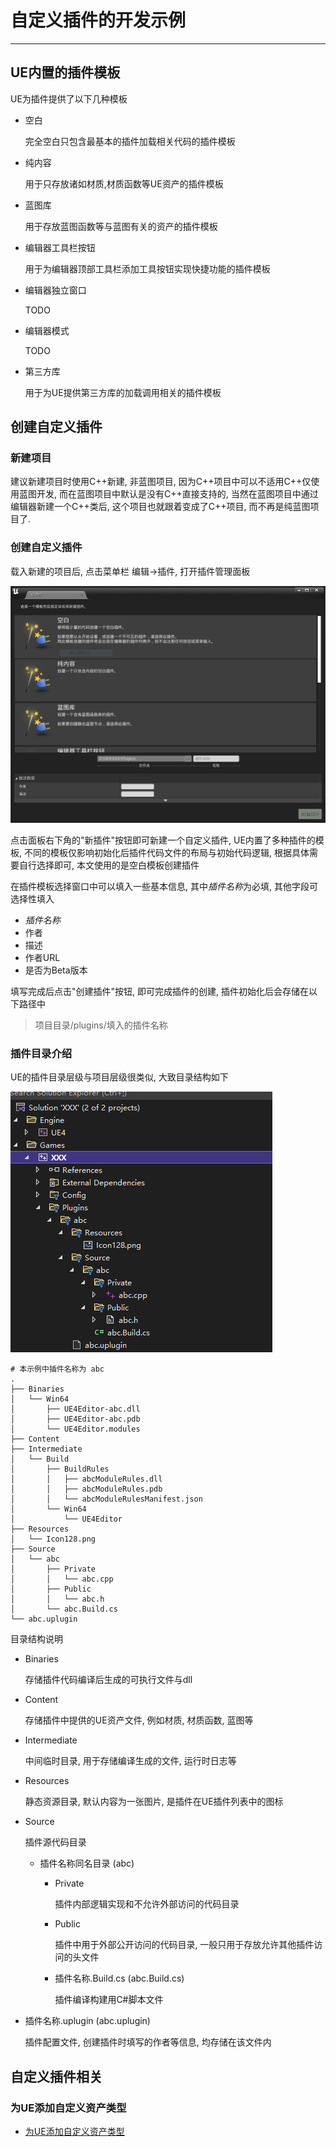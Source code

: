 # 自定义插件的开发示例

---

## UE内置的插件模板

UE为插件提供了以下几种模板
- 空白

    完全空白只包含最基本的插件加载相关代码的插件模板
- 纯内容

    用于只存放诸如材质,材质函数等UE资产的插件模板
- 蓝图库

    用于存放蓝图函数等与蓝图有关的资产的插件模板
- 编辑器工具栏按钮

    用于为编辑器顶部工具栏添加工具按钮实现快捷功能的插件模板
- 编辑器独立窗口

    TODO
- 编辑器模式

    TODO
- 第三方库

    用于为UE提供第三方库的加载调用相关的插件模板

## 创建自定义插件

### 新建项目

建议新建项目时使用C++新建, 非蓝图项目, 因为C++项目中可以不适用C++仅使用蓝图开发, 而在蓝图项目中默认是没有C++直接支持的, 当然在蓝图项目中通过编辑器新建一个C++类后, 这个项目也就跟着变成了C++项目, 而不再是纯蓝图项目了.

### 创建自定义插件

载入新建的项目后, 点击菜单栏 编辑->插件, 打开插件管理面板

![创建自定义插件](./images/创建自定义插件.png)

点击面板右下角的"新插件"按钮即可新建一个自定义插件, UE内置了多种插件的模板, 不同的模板仅影响初始化后插件代码文件的布局与初始代码逻辑, 根据具体需要自行选择即可, 本文使用的是空白模板创建插件

在插件模板选择窗口中可以填入一些基本信息, 其中*插件名称*为必填, 其他字段可选择性填入
- *插件名称*
- 作者
- 描述
- 作者URL
- 是否为Beta版本

填写完成后点击"创建插件"按钮, 即可完成插件的创建, 插件初始化后会存储在以下路径中

> 项目目录/plugins/填入的插件名称

### 插件目录介绍

UE的插件目录层级与项目层级很类似, 大致目录结构如下

![插件目录结构](./images/插件目录结构.png)

```shell
# 本示例中插件名称为 abc
.
├── Binaries
│   └── Win64
│       ├── UE4Editor-abc.dll
│       ├── UE4Editor-abc.pdb
│       └── UE4Editor.modules
├── Content
├── Intermediate
│   └── Build
│       ├── BuildRules
│       │   ├── abcModuleRules.dll
│       │   ├── abcModuleRules.pdb
│       │   └── abcModuleRulesManifest.json
│       └── Win64
│           └── UE4Editor
├── Resources
│   └── Icon128.png
├── Source
│   └── abc
│       ├── Private
│       │   └── abc.cpp
│       ├── Public
│       │   └── abc.h
│       └── abc.Build.cs
└── abc.uplugin
```

目录结构说明

- Binaries

    存储插件代码编译后生成的可执行文件与dll

- Content

    存储插件中提供的UE资产文件, 例如材质, 材质函数, 蓝图等

- Intermediate

    中间临时目录, 用于存储编译生成的文件, 运行时日志等

- Resources

    静态资源目录, 默认内容为一张图片, 是插件在UE插件列表中的图标

- Source

    插件源代码目录

    - 插件名称同名目录 (abc)

        - Private

            插件内部逻辑实现和不允许外部访问的代码目录

        - Public

            插件中用于外部公开访问的代码目录, 一般只用于存放允许其他插件访问的头文件

        - 插件名称.Build.cs (abc.Build.cs)

            插件编译构建用C#脚本文件
- 插件名称.uplugin (abc.uplugin)

    插件配置文件, 创建插件时填写的作者等信息, 均存储在该文件内


## 自定义插件相关

### 为UE添加自定义资产类型

- [为UE添加自定义资产类型](/repository/UnrealEngine/为UE添加自定义资产类型.md#为UE添加自定义资产类型)